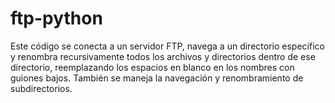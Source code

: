 # ftp-python
Este código se conecta a un servidor FTP, navega a un directorio específico y renombra recursivamente todos los archivos y directorios dentro de ese directorio, reemplazando los espacios en blanco en los nombres con guiones bajos. También se maneja la navegación y renombramiento de subdirectorios.
